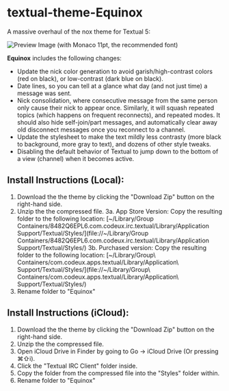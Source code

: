 textual-theme-Equinox
=======================

A massive overhaul of the nox theme for Textual 5:

![Preview Image](http://i.imgur.com/xgOvbEA.png)
(with Monaco 11pt, the recommended font)

**Equinox** includes the following changes:
* Update the nick color generation to avoid garish/high-contrast colors (red on black), or low-contrast (dark blue on black).
* Date lines, so you can tell at a glance what day (and not just time) a message was sent.
* Nick consolidation, where consecutive message from the same person only cause their nick to appear once. Similarly, it will squash repeated topics (which happens on frequent reconnects), and repeated modes. It should also hide self-join/part messages, and automatically clear away old disconnect messages once you reconnect to a channel.
* Update the stylesheet to make the text mildly less contrasty (more black to background, more gray to text), and dozens of other style tweaks.
* Disabling the default behavior of Textual to jump down to the bottom of a view (channel) when it becomes active.

## Install Instructions (Local):
1. Download the the theme by clicking the "Download Zip" button on the right-hand side.
2. Unzip the the compressed file.
3a. App Store Version: Copy the resulting folder to the following location: [~/Library/Group Containers/8482Q6EPL6.com.codeux.irc.textual/Library/Application Support/Textual/Styles/](file://~/Library/Group Containers/8482Q6EPL6.com.codeux.irc.textual/Library/Application Support/Textual/Styles/)
3b. Purchased version: Copy the resulting folder to the following location: [~/Library/Group\ Containers/com.codeux.apps.textual/Library/Application\ Support/Textual/Styles/](file://~/Library/Group\ Containers/com.codeux.apps.textual/Library/Application\ Support/Textual/Styles/)
4. Rename folder to "Equinox"

## Install Instructions (iCloud):
1. Download the the theme by clicking the "Download Zip" button on the right-hand side.
2. Unzip the the compressed file.
3. Open iCloud Drive in Finder by going to Go -> iCloud Drive (Or pressing ⌘⇧i).
4. Click the "Textual IRC Client" folder inside.
5. Copy the folder from the compressed file into the "Styles" folder within.
6. Rename folder to "Equinox"

